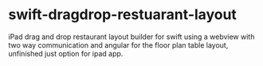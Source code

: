 # swift-dragdrop-restuarant-layout
iPad drag and drop restaurant layout builder for swift using a webview with two way communication and angular for the floor plan table layout, unfinished just option for ipad app.

